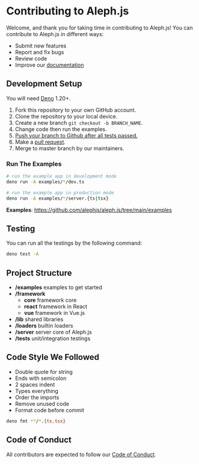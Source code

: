 # Contributing to Aleph.js

Welcome, and thank you for taking time in contributing to Aleph.js! You can contribute to Aleph.js in different ways:

- Submit new features
- Report and fix bugs
- Review code
- Improve our [documentation](https://github.com/alephjs/alephjs.org)

## Development Setup

You will need [Deno](https://deno.land/) 1.20+.

1. Fork this repository to your own GitHub account.
2. Clone the repository to your local device.
3. Create a new branch `git checkout -b BRANCH_NAME`.
4. Change code then run the examples.
5. [Push your branch to Github after all tests passed.](#Testing)
6. Make a [pull request](https://github.com/alephjs/aleph.js/pulls).
7. Merge to master branch by our maintainers.

### Run The Examples

```bash
# run the example app in development mode
deno run -A examples/*/dev.ts

# run the example app in production mode
deno run -A examples/*/server.{ts|tsx}
```

**Examples**: https://github.com/alephjs/aleph.js/tree/main/examples

## Testing

You can run all the testings by the following command:

```bash
deno test -A
```

## Project Structure

- **/examples** examples to get started
- **/framework**
  - **core** framework core
  - **react** framework in React
  - **vue** framework in Vue.js
- **/lib** shared libraries
- **/loaders** builtin loaders
- **/server** server core of Aleph.js
- **/tests** unit/integration testings

## Code Style We Followed

- Double quote for string
- Ends with semicolon
- 2 spaces indent
- Types everything
- Order the imports
- Remove unused code
- Format code before commit

```bash
deno fmt **/*.{ts,tsx}
```

## Code of Conduct

All contributors are expected to follow our [Code of Conduct](CODE_OF_CONDUCT.md).
